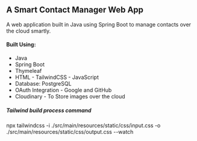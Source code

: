 ## A Smart Contact Manager Web App
A web application built in Java using Spring Boot to manage contacts over the cloud smartly.

#### Built Using:
- Java
- Spring Boot
- Thymeleaf
- HTML - TailwindCSS - JavaScript
- Database: PostgreSQL
- OAuth Integration - Google and GitHub
- Cloudinary - To Store images over the cloud


##### Tailwind build process command
npx tailwindcss -i ./src/main/resources/static/css/input.css -o ./src/main/resources/static/css/output.css --watch


